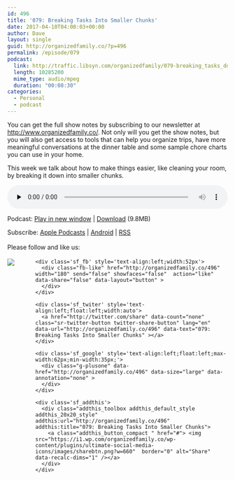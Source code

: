 ```yaml
---
id: 496
title: '079: Breaking Tasks Into Smaller Chunks'
date: 2017-04-10T04:00:03+00:00
author: Dave
layout: single
guid: http://organizedfamily.co/?p=496
permalink: /episode/079
podcast:
  link: http://traffic.libsyn.com/organizedfamily/079-breaking_tasks_down.mp3
  length: 10285200
  mime_type: audio/mpeg
  duration: "00:08:30"
categories:
  - Personal
  - podcast
---
```

You can get the full show notes by subscribing to our newsletter at <http://www.organizedfamily.co/>. Not only will you get the show notes, but you will also get access to tools that can help you organize trips, have more meaningful conversations at the dinner table and some sample chore charts you can use in your home.

This week we talk about how to make things easier, like cleaning your room, by breaking it down into smaller chunks.

<div class="powerpress_player" id="powerpress_player_5400">
  <audio class="wp-audio-shortcode" id="audio-496-80" preload="none" style="width: 100%;" controls="controls"><source type="audio/mpeg" src="http://traffic.libsyn.com/organizedfamily/079-breaking_tasks_down.mp3?_=80" /><a href="http://traffic.libsyn.com/organizedfamily/079-breaking_tasks_down.mp3">http://traffic.libsyn.com/organizedfamily/079-breaking_tasks_down.mp3</a></audio>
</div>

<p class="powerpress_links powerpress_links_mp3">
  Podcast: <a href="http://traffic.libsyn.com/organizedfamily/079-breaking_tasks_down.mp3" class="powerpress_link_pinw" target="_blank" title="Play in new window" onclick="return powerpress_pinw('http://organizedfamily.co/?powerpress_pinw=496-podcast');" rel="nofollow">Play in new window</a> | <a href="http://traffic.libsyn.com/organizedfamily/079-breaking_tasks_down.mp3" class="powerpress_link_d" title="Download" rel="nofollow" download="079-breaking_tasks_down.mp3">Download</a> (9.8MB)
</p>

<p class="powerpress_links powerpress_subscribe_links">
  Subscribe: <a href="https://itunes.apple.com/us/podcast/organized-family/id1047979605?mt=2&ls=1#episodeGuid=http%3A%2F%2Forganizedfamily.co%2F%3Fp%3D496" class="powerpress_link_subscribe powerpress_link_subscribe_itunes" title="Subscribe on Apple Podcasts" rel="nofollow">Apple Podcasts</a> | <a href="http://subscribeonandroid.com/organizedfamily.co/feed/podcast" class="powerpress_link_subscribe powerpress_link_subscribe_android" title="Subscribe on Android" rel="nofollow">Android</a> | <a href="http://organizedfamily.co/feed/podcast" class="powerpress_link_subscribe powerpress_link_subscribe_rss" title="Subscribe via RSS" rel="nofollow">RSS</a>
</p>

<div class='sfsi_Sicons' style='width: 100%; display: inline-block; vertical-align: middle; text-align:left'>
  <div style='margin:0px 8px 0px 0px; line-height: 24px'>
    <span>Please follow and like us:</span>
  </div>
  
  <div class='sfsi_socialwpr'>
    <div class='sf_subscrbe' style='text-align:left;float:left;width:64px'>
      <a href="http://www.specificfeeds.com/widget/emailsubscribe/MTc5ODgx/OA==/" target="_blank"><img src="https://i2.wp.com/organizedfamily.co/wp-content/plugins/ultimate-social-media-icons/images/follow_subscribe.png?w=660" data-recalc-dims="1" /></a>
    </div>
    
    <div class='sf_fb' style='text-align:left;width:52px'>
      <div class="fb-like" href="http://organizedfamily.co/496" width="180" send="false" showfaces="false"  action="like" data-share="false" data-layout="button" >
      </div>
    </div>
    
    <div class='sf_twiter' style='text-align:left;float:left;width:auto'>
      <a href="http://twitter.com/share" data-count="none" class="sr-twitter-button twitter-share-button" lang="en" data-url="http://organizedfamily.co/496" data-text="079: Breaking Tasks Into Smaller Chunks" ></a>
    </div>
    
    <div class='sf_google' style='text-align:left;float:left;max-width:62px;min-width:35px;'>
      <div class="g-plusone" data-href="http://organizedfamily.co/496" data-size="large" data-annotation="none" >
      </div>
    </div>
    
    <div class='sf_addthis'>
      <div class="addthis_toolbox addthis_default_style addthis_20x20_style" addthis:url="http://organizedfamily.co/496" addthis:title="079: Breaking Tasks Into Smaller Chunks">
        <a class="addthis_button_compact " href="#"> <img src="https://i1.wp.com/organizedfamily.co/wp-content/plugins/ultimate-social-media-icons/images/sharebtn.png?w=660"  border="0" alt="Share" data-recalc-dims="1" /></a>
      </div>
    </div>
  </div>
</div>